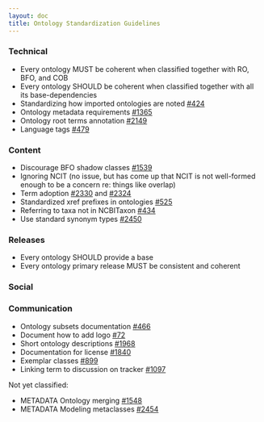 ```yaml
---
layout: doc
title: Ontology Standardization Guidelines
---
```


### Technical

- Every ontology MUST be coherent when classified together with RO, BFO, and COB
- Every ontology SHOULD be coherent when classified together with all its base-dependencies
- Standardizing how imported ontologies are noted [#424](https://github.com/OBOFoundry/OBOFoundry.github.io/issues/424)
- Ontology metadata requirements [#1365](https://github.com/OBOFoundry/OBOFoundry.github.io/issues/1365)
- Ontology root terms annotation [#2149](https://github.com/OBOFoundry/OBOFoundry.github.io/issues/2149)
- Language tags [#479](https://github.com/OBOFoundry/OBOFoundry.github.io/issues/479)

### Content

- Discourage BFO shadow classes [#1539](https://github.com/OBOFoundry/OBOFoundry.github.io/issues/1539)
- Ignoring NCIT (no issue, but has come up that NCIT is not well-formed enough to be a concern re: things like overlap)
- Term adoption [#2330](https://github.com/OBOFoundry/OBOFoundry.github.io/issues/2330) and [#2324](https://github.com/OBOFoundry/OBOFoundry.github.io/issues/2324)
- Standardized xref prefixes in ontologies [#525](https://github.com/OBOFoundry/OBOFoundry.github.io/issues/525)
- Referring to taxa not in NCBITaxon [#434](https://github.com/OBOFoundry/OBOFoundry.github.io/issues/434)
- Use standard synonym types [#2450](https://github.com/OBOFoundry/OBOFoundry.github.io/issues/2450)

### Releases

- Every ontology SHOULD provide a base
- Every ontology primary release MUST be consistent and coherent

### Social


### Communication

- Ontology subsets documentation [#466](https://github.com/OBOFoundry/OBOFoundry.github.io/issues/446)
- Document how to add logo [#72](https://github.com/OBOFoundry/OBOFoundry.github.io/issues/72)
- Short ontology descriptions [#1968](https://github.com/OBOFoundry/OBOFoundry.github.io/issues/1968)
- Documentation for license [#1840](https://github.com/OBOFoundry/OBOFoundry.github.io/issues/1840)
- Exemplar classes [#899](https://github.com/OBOFoundry/OBOFoundry.github.io/issues/899)
- Linking term to discussion on tracker [#1097](https://github.com/OBOFoundry/OBOFoundry.github.io/issues/1097)


Not yet classified:

- METADATA Ontology merging [#1548](https://github.com/OBOFoundry/OBOFoundry.github.io/issues/1548)
- METADATA Modeling metaclasses [#2454](https://github.com/OBOFoundry/OBOFoundry.github.io/issues/2454)
